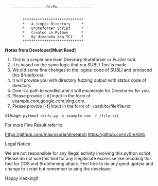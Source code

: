        ----------------DirFu----------------


            ****************************
            *   A simple Directory     *
            *   Bruteforcer Script     *
            *   Created in Python      *
            *   By Himanshu aka TCJ    *
            ****************************


********************Notes from Developer[Must Read]********************

1. This is a simple one level Directory Bruteforcer or Fuzzer tool.
2. It is based on the same logic that our SUBLI Tool is made.
3. We did some fine changes to the logical code of SUBLI and produced this Bruteforcer.
4. It will provide you with directory fuzzing output with status code of directory.
5. Give it a path to wordlist and it will enumerate for Directories for you.
6. Please provide [-d] input in the form of : example.com,google.com,bing.com.
7. Please provide [-f] input in the form of : /path/to/file/file.txt

#Usage:
`python3 dirfu.py -d example.com -f /file.txt`

For more Fine Result refer to:

https://github.com/maurosoria/dirsearch
https://github.com/v0re/dirb

Legal Notice: 

We are not responsible for any illegal activity involving this python script, Please do not use this tool for any illegitimate
excersise like recoding this tool for DOS and Bruteforcing attack.
Feel free to do any good update and change to script but remember to ping the developer.

Happy Hacking!!
